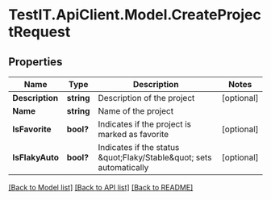 # TestIT.ApiClient.Model.CreateProjectRequest

## Properties

Name | Type | Description | Notes
------------ | ------------- | ------------- | -------------
**Description** | **string** | Description of the project | [optional] 
**Name** | **string** | Name of the project | 
**IsFavorite** | **bool?** | Indicates if the project is marked as favorite | [optional] 
**IsFlakyAuto** | **bool?** | Indicates if the status \&quot;Flaky/Stable\&quot; sets automatically | [optional] 

[[Back to Model list]](../README.md#documentation-for-models) [[Back to API list]](../README.md#documentation-for-api-endpoints) [[Back to README]](../README.md)

